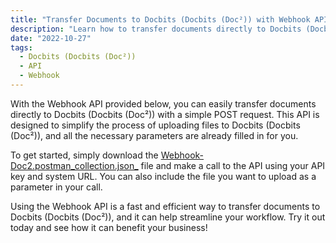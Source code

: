 ```yaml
---
title: "Transfer Documents to Docbits (Docbits (Doc²)) with Webhook API"
description: "Learn how to transfer documents directly to Docbits (Docbits (Doc²)) with a simple POST request using the Webhook API. All parameters are already filled in, making it easy to get started."
date: "2022-10-27"
tags:
  - Docbits (Docbits (Doc²))
  - API
  - Webhook
---
```


With the Webhook API provided below, you can easily transfer documents directly to Docbits (Docbits (Doc²)) with a simple POST request. This API is designed to simplify the process of uploading files to Docbits (Docbits (Doc²)), and all the necessary parameters are already filled in for you.

To get started, simply download the [Webhook-Doc2.postman_collection.json_](https://docs.cloudintegration.eu/wp-content/uploads/2022/04/Webhook-Doc2.postman_collection.json_.zip) file and make a call to the API using your API key and system URL. You can also include the file you want to upload as a parameter in your call.

Using the Webhook API is a fast and efficient way to transfer documents to Docbits (Docbits (Doc²)), and it can help streamline your workflow. Try it out today and see how it can benefit your business!
